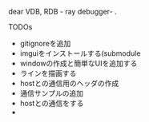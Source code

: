 dear VDB, RDB - ray debugger- .

TODOs
- gitignoreを追加
- imguiをインストールする(submodule
- windowの作成と簡単なUIを追加する
- ラインを描画する
- hostとの通信用のヘッダの作成
- 通信サンプルの追加
- hostとの通信をする
- 
